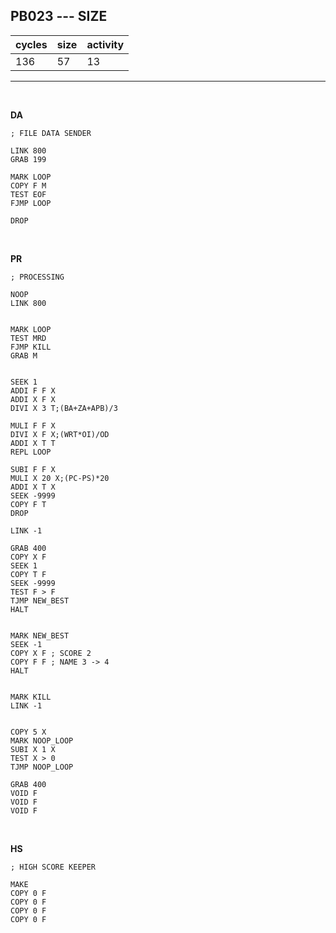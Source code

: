 ## PB023 --- SIZE

| cycles | size | activity |
| ------ | ---- | -------- |
| 136 | 57 | 13 |
<hr>
<br>

**DA**

```
; FILE DATA SENDER

LINK 800
GRAB 199

MARK LOOP
COPY F M
TEST EOF
FJMP LOOP

DROP
```

<br>

**PR**

```
; PROCESSING

NOOP
LINK 800


MARK LOOP
TEST MRD
FJMP KILL
GRAB M


SEEK 1
ADDI F F X
ADDI X F X
DIVI X 3 T;(BA+ZA+APB)/3

MULI F F X
DIVI X F X;(WRT*OI)/OD
ADDI X T T
REPL LOOP

SUBI F F X
MULI X 20 X;(PC-PS)*20
ADDI X T X
SEEK -9999
COPY F T
DROP

LINK -1

GRAB 400
COPY X F
SEEK 1
COPY T F
SEEK -9999
TEST F > F
TJMP NEW_BEST
HALT


MARK NEW_BEST
SEEK -1
COPY X F ; SCORE 2
COPY F F ; NAME 3 -> 4
HALT


MARK KILL
LINK -1


COPY 5 X
MARK NOOP_LOOP
SUBI X 1 X
TEST X > 0
TJMP NOOP_LOOP

GRAB 400
VOID F
VOID F
VOID F
```

<br>

**HS**

```
; HIGH SCORE KEEPER

MAKE
COPY 0 F
COPY 0 F
COPY 0 F
COPY 0 F
```
